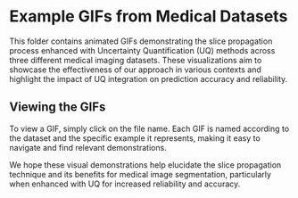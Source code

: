 # Example GIFs from Medical Datasets

This folder contains animated GIFs demonstrating the slice propagation process enhanced with Uncertainty Quantification (UQ) methods across three different medical imaging datasets. These visualizations aim to showcase the effectiveness of our approach in various contexts and highlight the impact of UQ integration on prediction accuracy and reliability.


## Viewing the GIFs

To view a GIF, simply click on the file name. Each GIF is named according to the dataset and the specific example it represents, making it easy to navigate and find relevant demonstrations.

We hope these visual demonstrations help elucidate the slice propagation technique and its benefits for medical image segmentation, particularly when enhanced with UQ for increased reliability and accuracy.
